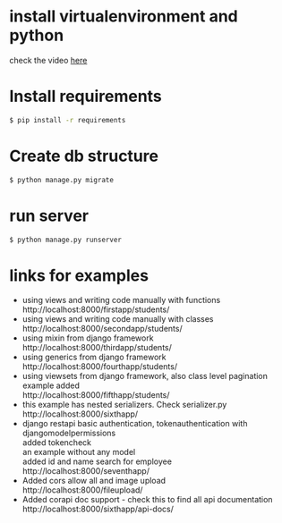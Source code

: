 # install virtualenvironment and python 
check the video [here](https://www.youtube.com/watch?v=w9SlNyMZGiI&list=PLb84syw_FhMFGlDVYFIusJHxRstXUbNSO&index=1)
# Install requirements
```bash
$ pip install -r requirements
```
# Create db structure
```bash
$ python manage.py migrate
```
# run server
```bash
$ python manage.py runserver
```
# links for examples
- using views and writing code manually with functions  
  http://localhost:8000/firstapp/students/
-  using views and writing code manually with classes  
  http://localhost:8000/secondapp/students/
- using mixin from django framework  
  http://localhost:8000/thirdapp/students/
- using generics from django framework  
  http://localhost:8000/fourthapp/students/
- using viewsets from django framework, also class level pagination example added  
  http://localhost:8000/fifthapp/students/
- this example has nested serializers. Check serializer.py  
  http://localhost:8000/sixthapp/
- django restapi basic authentication, tokenauthentication with djangomodelpermissions  
  added tokencheck  
  an example without any model  
  added id and name search for employee  
  http://localhost:8000/seventhapp/  
- Added cors allow all and image upload  
  http://localhost:8000/fileupload/
- Added corapi doc support - check this to find all api documentation  
  http://localhost:8000/sixthapp/api-docs/
  